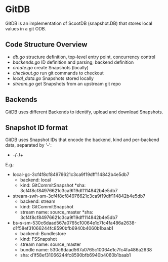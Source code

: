 # GitDB

GitDB is an implementation of ScootDB (snapshot.DB) that stores local values in a git ODB.

## Code Structure Overview
* _db.go_ structure definition, top-level entry point, concurrency control
* _backends.go_ ID definition and parsing; backend definition
* _create.go_ create Snapshots (locally)
* _checkout.go_ run git commands to checkout
* _local_data.go_ Snapshots stored locally
* _stream.go_ get Snapshots from an upstream git repo

## Backends
GitDB uses different Backends to identify, upload and download Snapshots.

## Snapshot ID format
GitDB uses Snapshot IDs that encode the backend, kind and per-backend data, separated by '-':
* _<backend>-<kind>(-<additional information>)+_

E.g.:
* local-gc-3cf4f8cf84976621c3ca9f19dff114842b4e5db7
  * backend: local
  * kind: GitCommitSnapshot
  *sha: 3cf4f8cf84976621c3ca9f19dff114842b4e5db7
* stream-swh-sm-3cf4f8cf84976621c3ca9f19dff114842b4e5db7
  * backend: stream
  * kind: GitCommitSnapshot
  * stream name: source_master
  *sha: 3cf4f8cf84976621c3ca9f19dff114842b4e5db7
* bs-s-sm-530c6daad567a0765c10064e1c7fc4fa486a2638-d1f58ef31066244fc8590bfb6940b4060b1baab1
  * backend: Bundlestore
  * kind: FSSnapshot
  * stream name: source_master
  * bundle name: 530c6daad567a0765c10064e1c7fc4fa486a2638
  * sha: d1f58ef31066244fc8590bfb6940b4060b1baab1
